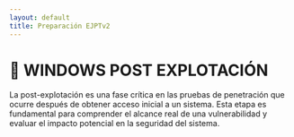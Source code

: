 ```yaml
---
layout: default
title: Preparación EJPTv2
---
```


# 🚀 WINDOWS POST EXPLOTACIÓN 

La post-explotación es una fase crítica en las pruebas de penetración que ocurre después de obtener acceso inicial a un sistema. Esta etapa es fundamental para comprender el alcance real de una vulnerabilidad y evaluar el impacto potencial en la seguridad del sistema.